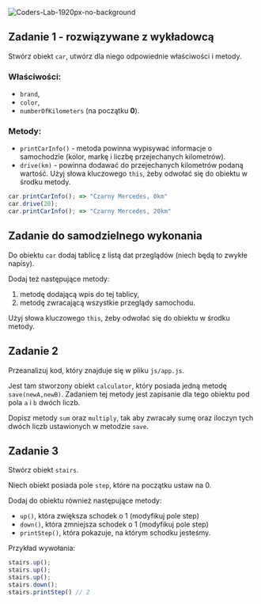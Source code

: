 ![Coders-Lab-1920px-no-background](https://user-images.githubusercontent.com/30623667/104709394-2cabee80-571f-11eb-9518-ea6a794e558e.png)


## Zadanie 1 - rozwiązywane z wykładowcą

Stwórz obiekt `car`, utwórz dla niego odpowiednie właściwości i metody.

### Właściwości:

- `brand`,
- `color`,
- `numberOfKilometers` (na początku **0**).

### Metody:

- `printCarInfo()` - metoda powinna wypisywać informacje o samochodzie (kolor, markę i liczbę przejechanych kilometrów).
- `drive(km)` - powinna dodawać do przejechanych kilometrów podaną wartość. Użyj słowa kluczowego `this`, żeby odwołać się do obiektu w środku metody.

```JavaScript
car.printCarInfo(); => "Czarny Mercedes, 0km"
car.drive(20);
car.printCarInfo(); => "Czarny Mercedes, 20km"
```

## Zadanie do samodzielnego wykonania

Do obiektu `car` dodaj tablicę z listą dat przeglądów (niech będą to zwykłe napisy).

Dodaj też następujące metody:

1.  metodę dodającą wpis do tej tablicy,
2.  metodę zwracającą wszystkie przeglądy samochodu.

Użyj słowa kluczowego `this`, żeby odwołać się do obiektu w środku metody.


## Zadanie 2 

Przeanalizuj kod, który znajduje się w pliku `js/app.js`. 

Jest tam stworzony obiekt ```calculator```, który posiada jedną metodę `save(newA,newB)`. Zadaniem tej metody jest zapisanie dla tego obiektu pod pola `a` i `b` dwóch liczb.

Dopisz metody `sum` oraz `multiply`, tak aby zwracały sumę oraz iloczyn tych dwóch liczb ustawionych w metodzie `save`.



## Zadanie 3

Stwórz obiekt `stairs`.

Niech obiekt posiada pole `step`, które na początku ustaw na 0.

Dodaj do obiektu również następujące metody:

- `up()`, która zwiększa schodek o 1 (modyfikuj pole step)
- `down()`, która zmniejsza schodek o 1 (modyfikuj pole step)
- `printStep()`, która pokazuje, na którym schodku jesteśmy.

Przykład wywołania:

```JavaScript
stairs.up();
stairs.up();
stairs.up();
stairs.down();
stairs.printStep() // 2
```
